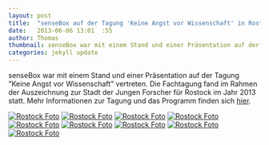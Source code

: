 ```yaml
---
layout: post
title:  "senseBox auf der Tagung 'Keine Angst vor Wissenschaft' in Rostock"
date:   2013-06-06 13:01  :55
author: Thomas
thumbnail: senseBox war mit einem Stand und einer Präsentation auf der Tagung "Keine Angst vor Wissenschaft" in Rostock.
categories: jekyll update
---
```


senseBox war mit einem Stand und einer Präsentation auf der Tagung "Keine Angst vor Wissenschaft" vertreten. Die Fachtagung fand im Rahmen der Auszeichnung zur Stadt der Jungen Forscher für Rostock im Jahr 2013 statt. Mehr Informationen zur Tagung und das Programm finden sich [hier][keineAngst].

<a href="http://sensebox.org/images/2013-06-06-keine-angst-vor-wissenschaft-rostock/1.jpg"><img src="http://sensebox.org/images/2013-06-06-keine-angst-vor-wissenschaft-rostock/1.jpg" alt="Rostock Foto" /></a>
<a href="http://sensebox.org/images/2013-06-06-keine-angst-vor-wissenschaft-rostock/2.jpg"><img src="http://sensebox.org/images/2013-06-06-keine-angst-vor-wissenschaft-rostock/2.jpg" alt="Rostock Foto" /></a>
<a href="http://sensebox.org/images/2013-06-06-keine-angst-vor-wissenschaft-rostock/3.jpg"><img src="http://sensebox.org/images/2013-06-06-keine-angst-vor-wissenschaft-rostock/3.jpg" alt="Rostock Foto" /></a>
<a href="http://sensebox.org/images/2013-06-06-keine-angst-vor-wissenschaft-rostock/4.jpg"><img src="http://sensebox.org/images/2013-06-06-keine-angst-vor-wissenschaft-rostock/4.jpg" alt="Rostock Foto" /></a>
<a href="http://sensebox.org/images/2013-06-06-keine-angst-vor-wissenschaft-rostock/5.jpg"><img src="http://sensebox.org/images/2013-06-06-keine-angst-vor-wissenschaft-rostock/5.jpg" alt="Rostock Foto" /></a>
<a href="http://sensebox.org/images/2013-06-06-keine-angst-vor-wissenschaft-rostock/6.jpg"><img src="http://sensebox.org/images/2013-06-06-keine-angst-vor-wissenschaft-rostock/6.jpg" alt="Rostock Foto" /></a>
<a href="http://sensebox.org/images/2013-06-06-keine-angst-vor-wissenschaft-rostock/7.jpg"><img src="http://sensebox.org/images/2013-06-06-keine-angst-vor-wissenschaft-rostock/7.jpg" alt="Rostock Foto" /></a>
<a href="http://sensebox.org/images/2013-06-06-keine-angst-vor-wissenschaft-rostock/8.jpg"><img src="http://sensebox.org/images/2013-06-06-keine-angst-vor-wissenschaft-rostock/8.jpg" alt="Rostock Foto" /></a>
<a href="http://sensebox.org/images/2013-06-06-keine-angst-vor-wissenschaft-rostock/9.jpg"><img src="http://sensebox.org/images/2013-06-06-keine-angst-vor-wissenschaft-rostock/9.jpg" alt="Rostock Foto" /></a>

[keineAngst]: http://www.stadt-der-jungen-forscher.de/content/language1/html/11432.asp
